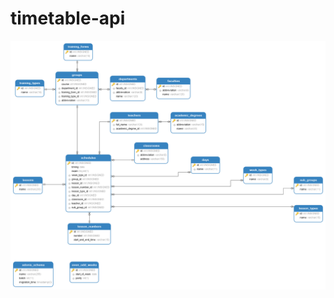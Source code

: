 # timetable-api

![alt text](https://github.com/Mirzaliev/timetable-api/blob/dev/database/model.png)
